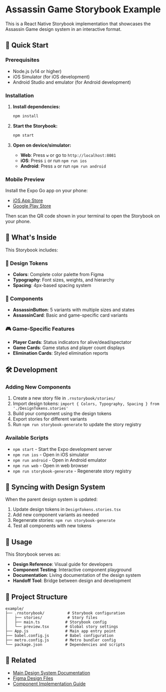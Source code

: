 # Assassin Game Storybook Example

This is a React Native Storybook implementation that showcases the Assassin Game design system in an interactive format.

## 🚀 Quick Start

### Prerequisites
- Node.js (v14 or higher)
- iOS Simulator (for iOS development)
- Android Studio and emulator (for Android development)

### Installation

1. **Install dependencies:**
   ```bash
   npm install
   ```

2. **Start the Storybook:**
   ```bash
   npm start
   ```

3. **Open on device/simulator:**
   - **Web**: Press `w` or go to `http://localhost:8081`
   - **iOS**: Press `i` or run `npm run ios`
   - **Android**: Press `a` or run `npm run android`

### Mobile Preview

Install the Expo Go app on your phone:
- [iOS App Store](https://apps.apple.com/app/expo-go/id982107779)
- [Google Play Store](https://play.google.com/store/apps/details?id=host.exp.exponent)

Then scan the QR code shown in your terminal to open the Storybook on your phone.

## 📱 What's Inside

This Storybook includes:

### 🎨 Design Tokens
- **Colors**: Complete color palette from Figma
- **Typography**: Font sizes, weights, and hierarchy
- **Spacing**: 4px-based spacing system

### 🧩 Components
- **AssassinButton**: 5 variants with multiple sizes and states
- **AssassinCard**: Basic and game-specific card variants

### 🎮 Game-Specific Features
- **Player Cards**: Status indicators for alive/dead/spectator
- **Game Cards**: Game status and player count displays
- **Elimination Cards**: Styled elimination reports

## 🛠 Development

### Adding New Components

1. Create a new story file in `.rnstorybook/stories/`
2. Import design tokens: `import { Colors, Typography, Spacing } from './DesignTokens.stories'`
3. Build your component using the design tokens
4. Export stories for different variants
5. Run `npm run storybook-generate` to update the story registry

### Available Scripts

- `npm start` - Start the Expo development server
- `npm run ios` - Open in iOS simulator
- `npm run android` - Open in Android emulator  
- `npm run web` - Open in web browser
- `npm run storybook-generate` - Regenerate story registry

## 🔄 Syncing with Design System

When the parent design system is updated:

1. Update design tokens in `DesignTokens.stories.tsx`
2. Add new component variants as needed
3. Regenerate stories: `npm run storybook-generate`
4. Test all components with new tokens

## 🎯 Usage

This Storybook serves as:
- **Design Reference**: Visual guide for developers
- **Component Testing**: Interactive component playground
- **Documentation**: Living documentation of the design system
- **Handoff Tool**: Bridge between design and development

## 📂 Project Structure

```
example/
├── .rnstorybook/          # Storybook configuration
│   ├── stories/           # Story files
│   ├── main.ts           # Storybook config
│   └── preview.tsx       # Global story settings
├── App.js                # Main app entry point
├── babel.config.js       # Babel configuration
├── metro.config.js       # Metro bundler config
└── package.json          # Dependencies and scripts
```

## 🔗 Related

- [Main Design System Documentation](../docs/)
- [Figma Design Files](../docs/)
- [Component Implementation Guide](../docs/storybook-guide.md) 